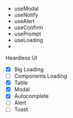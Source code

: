 - useModal
- useNotify
- useAlert
- useConfirm
- usePrompt
- useLoading
- 

Heardless UI
- [x] Big Loading
- [ ] Components Loading
- [x] Table
- [x] Modal
- [x] Autocomplete
- [ ] Alert
- [ ] Toast